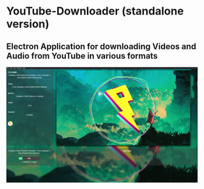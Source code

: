 # YouTube-Downloader (standalone version)

## Electron Application for downloading Videos and Audio from  YouTube in various formats

<img src="./.github/ytdl UI.png">

<!-- ---------------------------------------------- -->
<link rel="stylesheet" type="text/css" href="./style.css">
